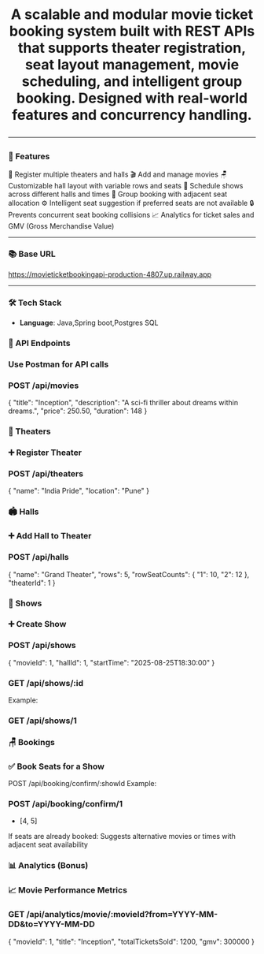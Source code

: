

<h1 align="center"Movie Ticket Booking API - RESTful Backend</h1>

<p align="center">
A scalable and modular movie ticket booking system built with REST APIs that supports theater registration, seat layout management, movie scheduling, and intelligent group booking. Designed with real-world features and concurrency handling.
</p>

---

### 🧾 Features
🏢 Register multiple theaters and halls
🎬 Add and manage movies
🪑 Customizable hall layout with variable rows and seats
📅 Schedule shows across different halls and times
👥 Group booking with adjacent seat allocation
⚙️ Intelligent seat suggestion if preferred seats are not available
🔒 Prevents concurrent seat booking collisions
📈 Analytics for ticket sales and GMV (Gross Merchandise Value)

---

### 📚 Base URL

https://movieticketbookingapi-production-4807.up.railway.app


---

### 🛠️ Tech Stack
- **Language**: Java,Spring boot,Postgres SQL



### 🧠 API Endpoints
### Use Postman for API calls
### POST /api/movies
{
  "title": "Inception",
  "description": "A sci-fi thriller about dreams within dreams.",
  "price": 250.50,
  "duration": 148
}

### 🏢 Theaters
### ➕ Register Theater

### POST /api/theaters
{
  "name": "India Pride",
  "location": "Pune"
}

### 🏟️ Halls
### ➕ Add Hall to Theater
### POST /api/halls
{
  "name": "Grand Theater",
  "rows": 5,
  "rowSeatCounts": {
    "1": 10,
    "2": 12
  },
  "theaterId": 1
}


### 📅 Shows
### ➕ Create Show
### POST /api/shows
{
  "movieId": 1,
  "hallId": 1,
  "startTime": "2025-08-25T18:30:00"
}



### GET /api/shows/:id
Example:
### GET /api/shows/1

### 🪑 Bookings
### ✅ Book Seats for a Show
POST /api/booking/confirm/:showId
Example:
### POST /api/booking/confirm/1
- [4, 5]

If seats are already booked:
Suggests alternative movies or times with adjacent seat availability

### 📊 Analytics (Bonus)
### 📈 Movie Performance Metrics
### GET /api/analytics/movie/:movieId?from=YYYY-MM-DD&to=YYYY-MM-DD
{
  "movieId": 1,
  "title": "Inception",
  "totalTicketsSold": 1200,
  "gmv": 300000
}






